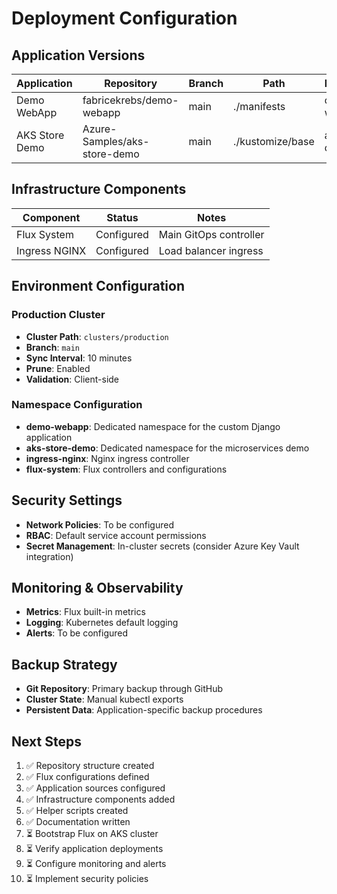 # Deployment Configuration

## Application Versions

| Application | Repository | Branch | Path | Namespace | Status |
|-------------|------------|--------|------|-----------|---------|
| Demo WebApp | fabricekrebs/demo-webapp | main | ./manifests | demo-webapp | Configured |
| AKS Store Demo | Azure-Samples/aks-store-demo | main | ./kustomize/base | aks-store-demo | Configured |

## Infrastructure Components

| Component | Status | Notes |
|-----------|--------|-------|
| Flux System | Configured | Main GitOps controller |
| Ingress NGINX | Configured | Load balancer ingress |

## Environment Configuration

### Production Cluster
- **Cluster Path**: `clusters/production`
- **Branch**: `main`
- **Sync Interval**: 10 minutes
- **Prune**: Enabled
- **Validation**: Client-side

### Namespace Configuration

- **demo-webapp**: Dedicated namespace for the custom Django application
- **aks-store-demo**: Dedicated namespace for the microservices demo
- **ingress-nginx**: Nginx ingress controller
- **flux-system**: Flux controllers and configurations

## Security Settings

- **Network Policies**: To be configured
- **RBAC**: Default service account permissions
- **Secret Management**: In-cluster secrets (consider Azure Key Vault integration)

## Monitoring & Observability

- **Metrics**: Flux built-in metrics
- **Logging**: Kubernetes default logging
- **Alerts**: To be configured

## Backup Strategy

- **Git Repository**: Primary backup through GitHub
- **Cluster State**: Manual kubectl exports
- **Persistent Data**: Application-specific backup procedures

## Next Steps

1. ✅ Repository structure created
2. ✅ Flux configurations defined
3. ✅ Application sources configured
4. ✅ Infrastructure components added
5. ✅ Helper scripts created
6. ✅ Documentation written
7. ⏳ Bootstrap Flux on AKS cluster
8. ⏳ Verify application deployments
9. ⏳ Configure monitoring and alerts
10. ⏳ Implement security policies
